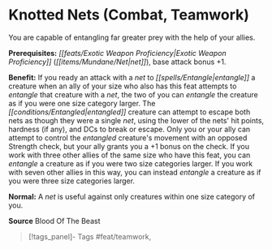 ﻿---
cssclass: [feats]

---
# Knotted Nets (Combat, Teamwork)

You are capable of entangling far greater prey with the help of your allies.

**Prerequisites:** _[[feats/Exotic Weapon Proficiency|Exotic Weapon Proficiency]]_ (_[[items/Mundane/Net|net]]_), base attack bonus +1.

**Benefit:** If you ready an attack with a _net_ to _[[spells/Entangle|entangle]]_ a creature when an ally of your size who also has this feat attempts to _entangle_ that creature with a _net_, the two of you can _entangle_ the creature as if you were one size category larger. The _[[conditions/Entangled|entangled]]_ creature can attempt to escape both nets as though they were a single _net_, using the lower of the nets' hit points, hardness (if any), and DCs to break or escape. Only you or your ally can attempt to control the _entangled_ creature's movement with an opposed Strength check, but your ally grants you a +1 bonus on the check. If you work with three other allies of the same size who have this feat, you can _entangle_ a creature as if you were two size categories larger. If you work with seven other allies in this way, you can instead _entangle_ a creature as if you were three size categories larger.

**Normal:** A _net_ is useful against only creatures within one size category of you.

**Source** Blood Of The Beast
>[!tags_panel]- Tags
> #feat/teamwork, 
